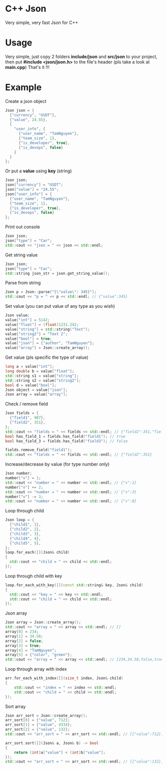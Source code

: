 # C++ Json
Very simple, very fast Json for C++

# Usage
Very simple, just copy 2 folders **include/json** and **src/json** to your project, then put **#include <json/json.h>** to the file's header (pls take a look at **main.cpp**)
That's it !!!

# Example
Create a json object
```cpp
Json json = {
  {"currency", "USDT"},
  {"value", 24.55},
  {
    "user_info", {
      {"user_name", "TamNguyen"},
      {"team_size", 1},
      {"is_developer", true},
      {"is_devops", false}
    }
  }
};
```
Or put a **value** using **key** (string)
```cpp
Json json;
json["currency"] = "USDT";
json["value"] = "24.55";
json["user_info"] = {
  {"user_name", "TamNguyen"},
  {"team_size", 1},
  {"is_developer", true},
  {"is_devops", false}
};
```
Print out console
```cpp
Json json;
json["type"] = "Car";
std::cout << "json = " << json << std::endl;
```
Get string value
```cpp
Json json;
json["type"] = "Car";
std::string json_str = json.get_string_value();
```
Parse from string
```cpp
Json p = Json::parse("{\"value\": 345}");
std::cout << "p = " << p << std::endl; // {"value":345}
```
Set value (you can put value of any type as you wish)
```cpp
Json value;
value["int"] = 5142;
value["float"] = (float)1231.242;
value["string"] = std::string("Text");
value["string2"] = "Text 2";
value["bool"] = true;
value["json"] = {"author", "TamNguyen"};
value["array"] = Json::create_array();
```
Get value (pls specific the type of value)
```cpp
long a = value["int"];
long double b = value["float"];
std::string s1 = value["string"];
std::string s2 = value["string2"];
bool d = value["bool"];
Json object = value["json"];
Json array = value["array"];
```
Check / remove field
```cpp
Json fields = {
  {"field1", 987},
  {"field2", 351},
};
std::cout << "fields = " << fields << std::endl; // {"field2":351,"field1":987}
bool has_field_1 = fields.has_field("field1"); // true
bool has_field_3 = fields.has_field("field3"); // false

fields.remove_field("field1");
std::cout << "fields = " << fields << std::endl; // {"field2":351}
```
Increase/decrease by value (for type number only)
```cpp
Json number;
number["v"] = 1;
std::cout << "number = " << number << std::endl; // {"v":1}
number["v"] += 2;
std::cout << "number = " << number << std::endl; // {"v":3}
number["v"] -= 3;
std::cout << "number = " << number << std::endl; // {"v":0}
```
Loop through child
```cpp
Json loop = {
  {"child1", 1},
  {"child2", 2},
  {"child3", 3},
  {"child4", 4},
  {"child5", 5},
};
loop.for_each([](Json& child)
{
  std::cout << "child = " << child << std::endl;
});
```
Loop through child with key
```cpp
loop.for_each_with_key([](const std::string& key, Json& child)
{
  std::cout << "key = " << key << std::endl;
  std::cout << "child = " << child << std::endl;
});
```
Json array
```cpp
Json array = Json::create_array();
std::cout << "array = " << array << std::endl; // []
array[0] = 234;
array[1] = 34.58;
array[2] = false;
array[3] = true;
array[4] = "TamNguyen";
array[5] = {"color", "green"};
std::cout << "array = " << array << std::endl; // [234,34.58,false,true,"TamNguyen",{"color":"green"}]
```
Loop through array with index
```cpp
arr.for_each_with_index([](size_t index, Json& child)
{
    std::cout << "index = " << index << std::endl;
    std::cout << "child = " << child << std::endl;
});
```
Sort array
```cpp
Json arr_sort = Json::create_array();
arr_sort[0] = {"value", 712};
arr_sort[1] = {"value", 4334};
arr_sort[2] = {"value", 132};
std::cout << "arr_sort = " << arr_sort << std::endl; // [{"value":712},{"value":4334},{"value":132}]

arr_sort.sort([](Json& a, Json& b) -> bool
{
    return (int)a["value"] < (int)b["value"];
});
std::cout << "arr_sort = " << arr_sort << std::endl; // [{"value":132},{"value":712},{"value":4334}]
```

